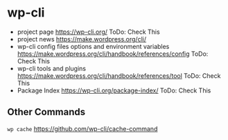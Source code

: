 # wp-cli 

- project page https://wp-cli.org/ ToDo: Check This
- project news https://make.wordpress.org/cli/
- wp-cli config files options and environment variables https://make.wordpress.org/cli/handbook/references/config ToDo: Check This
- wp-cli tools and plugins https://make.wordpress.org/cli/handbook/references/tool ToDo: Check This
- Package Index https://wp-cli.org/package-index/ ToDo: Check This 



## Other Commands 

`wp cache` https://github.com/wp-cli/cache-command
